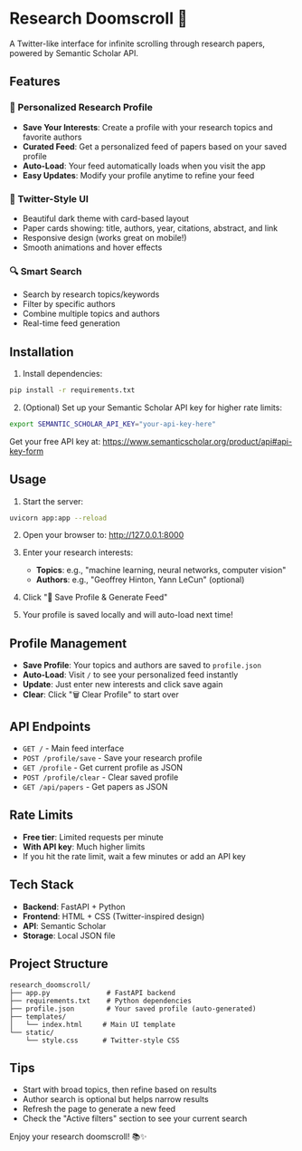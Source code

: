 # Research Doomscroll 🔬

A Twitter-like interface for infinite scrolling through research papers, powered by Semantic Scholar API.

## Features

### 🎯 Personalized Research Profile
- **Save Your Interests**: Create a profile with your research topics and favorite authors
- **Curated Feed**: Get a personalized feed of papers based on your saved profile
- **Auto-Load**: Your feed automatically loads when you visit the app
- **Easy Updates**: Modify your profile anytime to refine your feed

### 📱 Twitter-Style UI
- Beautiful dark theme with card-based layout
- Paper cards showing: title, authors, year, citations, abstract, and link
- Responsive design (works great on mobile!)
- Smooth animations and hover effects

### 🔍 Smart Search
- Search by research topics/keywords
- Filter by specific authors
- Combine multiple topics and authors
- Real-time feed generation

## Installation

1. Install dependencies:
```bash
pip install -r requirements.txt
```

2. (Optional) Set up your Semantic Scholar API key for higher rate limits:
```bash
export SEMANTIC_SCHOLAR_API_KEY="your-api-key-here"
```

Get your free API key at: https://www.semanticscholar.org/product/api#api-key-form

## Usage

1. Start the server:
```bash
uvicorn app:app --reload
```

2. Open your browser to: http://127.0.0.1:8000

3. Enter your research interests:
   - **Topics**: e.g., "machine learning, neural networks, computer vision"
   - **Authors**: e.g., "Geoffrey Hinton, Yann LeCun" (optional)

4. Click "💾 Save Profile & Generate Feed"

5. Your profile is saved locally and will auto-load next time!

## Profile Management

- **Save Profile**: Your topics and authors are saved to `profile.json`
- **Auto-Load**: Visit `/` to see your personalized feed instantly
- **Update**: Just enter new interests and click save again
- **Clear**: Click "🗑️ Clear Profile" to start over

## API Endpoints

- `GET /` - Main feed interface
- `POST /profile/save` - Save your research profile
- `GET /profile` - Get current profile as JSON
- `POST /profile/clear` - Clear saved profile
- `GET /api/papers` - Get papers as JSON

## Rate Limits

- **Free tier**: Limited requests per minute
- **With API key**: Much higher limits
- If you hit the rate limit, wait a few minutes or add an API key

## Tech Stack

- **Backend**: FastAPI + Python
- **Frontend**: HTML + CSS (Twitter-inspired design)
- **API**: Semantic Scholar
- **Storage**: Local JSON file

## Project Structure

```
research_doomscroll/
├── app.py              # FastAPI backend
├── requirements.txt    # Python dependencies
├── profile.json        # Your saved profile (auto-generated)
├── templates/
│   └── index.html     # Main UI template
└── static/
    └── style.css      # Twitter-style CSS
```

## Tips

- Start with broad topics, then refine based on results
- Author search is optional but helps narrow results
- Refresh the page to generate a new feed
- Check the "Active filters" section to see your current search

Enjoy your research doomscroll! 📚✨
